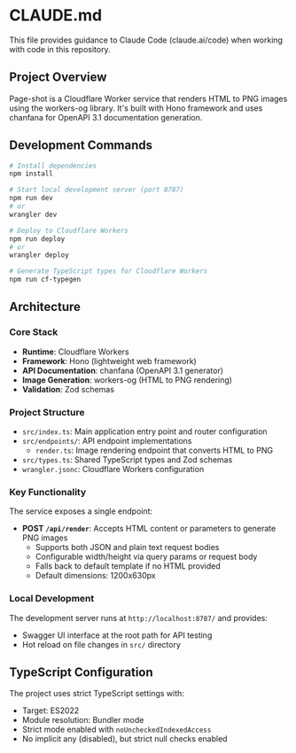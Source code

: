 # CLAUDE.md

This file provides guidance to Claude Code (claude.ai/code) when working with code in this repository.

## Project Overview

Page-shot is a Cloudflare Worker service that renders HTML to PNG images using the workers-og library. It's built with Hono framework and uses chanfana for OpenAPI 3.1 documentation generation.

## Development Commands

```bash
# Install dependencies
npm install

# Start local development server (port 8787)
npm run dev
# or
wrangler dev

# Deploy to Cloudflare Workers
npm run deploy
# or
wrangler deploy

# Generate TypeScript types for Cloudflare Workers
npm run cf-typegen
```

## Architecture

### Core Stack
- **Runtime**: Cloudflare Workers
- **Framework**: Hono (lightweight web framework)
- **API Documentation**: chanfana (OpenAPI 3.1 generator)
- **Image Generation**: workers-og (HTML to PNG rendering)
- **Validation**: Zod schemas

### Project Structure
- `src/index.ts`: Main application entry point and router configuration
- `src/endpoints/`: API endpoint implementations
  - `render.ts`: Image rendering endpoint that converts HTML to PNG
- `src/types.ts`: Shared TypeScript types and Zod schemas
- `wrangler.jsonc`: Cloudflare Workers configuration

### Key Functionality

The service exposes a single endpoint:
- **POST `/api/render`**: Accepts HTML content or parameters to generate PNG images
  - Supports both JSON and plain text request bodies
  - Configurable width/height via query params or request body
  - Falls back to default template if no HTML provided
  - Default dimensions: 1200x630px

### Local Development

The development server runs at `http://localhost:8787/` and provides:
- Swagger UI interface at the root path for API testing
- Hot reload on file changes in `src/` directory

## TypeScript Configuration

The project uses strict TypeScript settings with:
- Target: ES2022
- Module resolution: Bundler mode
- Strict mode enabled with `noUncheckedIndexedAccess`
- No implicit any (disabled), but strict null checks enabled